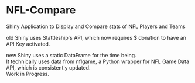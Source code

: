 # NFL-Compare
Shiny Application to Display and Compare stats of NFL Players and Teams  
  
old Shiny uses Stattleship's API, which now requires $ donation to have an API Key activated.  
  
new Shiny uses a static DataFrame for the time being.  
It technically uses data from nflgame, a Python wrapper for NFL Game Data API, which is consistently updated.  
Work in Progress.

